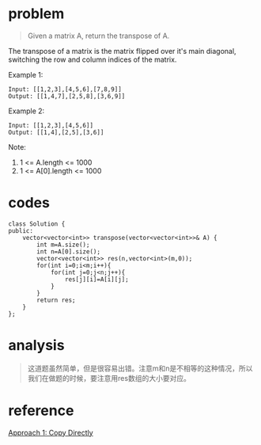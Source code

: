 # problem
>Given a matrix A, return the transpose of A.

The transpose of a matrix is the matrix flipped over it's main diagonal, switching the row and column indices of the matrix.

Example 1:
```
Input: [[1,2,3],[4,5,6],[7,8,9]]
Output: [[1,4,7],[2,5,8],[3,6,9]]
```
Example 2:
```
Input: [[1,2,3],[4,5,6]]
Output: [[1,4],[2,5],[3,6]]
```
Note:

1. 1 <= A.length <= 1000
2. 1 <= A[0].length <= 1000

# codes
```
class Solution {
public:
    vector<vector<int>> transpose(vector<vector<int>>& A) {
        int m=A.size();
        int n=A[0].size();
        vector<vector<int>> res(n,vector<int>(m,0));
        for(int i=0;i<m;i++){
            for(int j=0;j<n;j++){
                res[j][i]=A[i][j];
            }
        }
        return res;
    }
};
```

# analysis
>这道题虽然简单，但是很容易出错。注意m和n是不相等的这种情况，所以我们在做题的时候，要注意用res数组的大小要对应。

# reference
[Approach 1: Copy Directly][1]

[1]: https://leetcode.com/problems/transpose-matrix/solution/

